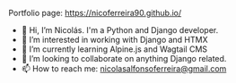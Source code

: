 Portfolio page: https://nicoferreira90.github.io/

- 👋 Hi, I’m Nicolás. I'm a Python and Django developer.
- 👀 I’m interested in working with Django and HTMX
- 🌱 I’m currently learning Alpine.js and Wagtail CMS
- 💞️ I’m looking to collaborate on anything Django related.
- 📫 How to reach me: nicolasalfonsoferreira@gmail.com

<!---
nicoferreira90/nicoferreira90 is a ✨ special ✨ repository because its `README.md` (this file) appears on your GitHub profile.
You can click the Preview link to take a look at your changes.
--->
